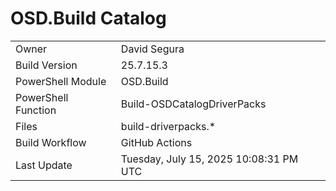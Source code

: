 ﻿# OSD.Build Catalog

| | |
|-|-|
| Owner | David Segura |
| Build Version | 25.7.15.3 |
| PowerShell Module | OSD.Build |
| PowerShell Function | Build-OSDCatalogDriverPacks |
| Files | build-driverpacks.* |
| Build Workflow | GitHub Actions |
| Last Update | Tuesday, July 15, 2025 10:08:31 PM UTC |
